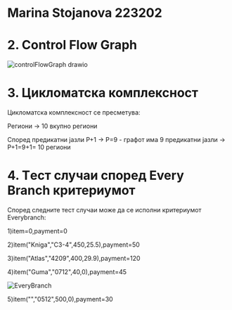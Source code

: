 # Marina Stojanova 223202

# 2. Control Flow Graph

![controlFlowGraph drawio](https://github.com/stojanovaam/SI_2024_lab2_223202/assets/138001608/055b2b3f-1cca-4828-b5e2-7a2eaf9dd7a3)


# 3. Цикломатска комплексност

Цикломатска комплексност се пресметува:

Региони -> 10 вкупно региони

Според предикатни јазли P+1 -> P=9 - графот има 9 предикатни јазли -> P+1=9+1= 10 региони

# 4. Tест случаи според Every Branch критериумот

Според следните тест случаи може да се исполни критериумот Everybranch:

1)item=0,payment=0

2)item("Kniga","C3-4",450,25.5),payment=50

3)item("Atlas","4209",400,29.9),payment=120

4)item("Guma","0712",40,0),payment=45

![EveryBranch](https://github.com/stojanovaam/SI_2024_lab2_223202/assets/138001608/4f3126c7-cc0c-44d6-8f11-28a5b9afdda0)

5)item("","0512",500,0),payment=30
